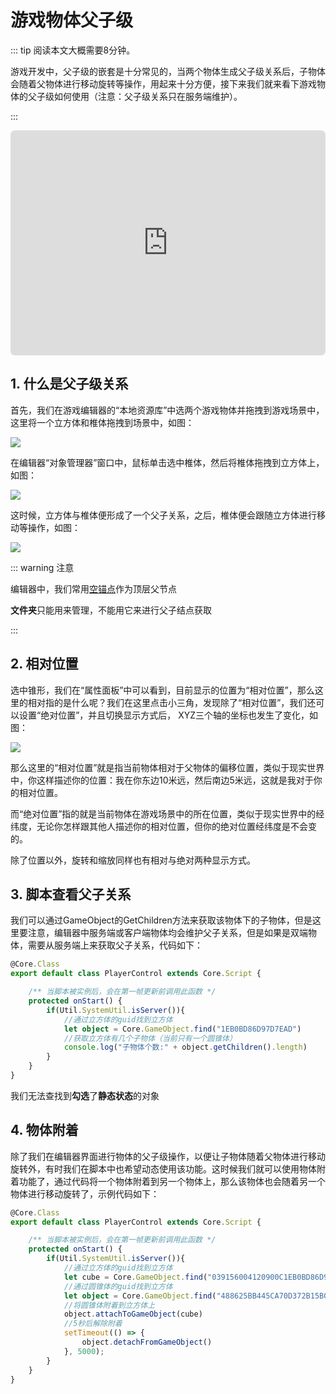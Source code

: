# 游戏物体父子级

::: tip 阅读本文大概需要8分钟。

游戏开发中，父子级的嵌套是十分常见的，当两个物体生成父子级关系后，子物体会随着父物体进行移动旋转等操作，用起来十分方便，接下来我们就来看下游戏物体的父子级如何使用（注意：父子级关系只在服务端维护）。

:::

<iframe sandbox="allow-scripts allow-downloads allow-same-origin allow-popups allow-presentation allow-forms" frameborder="0" draggable="false" allowfullscreen="" allow="encrypted-media;" referrerpolicy="" aha-samesite="" class="iframe-loaded" src=" https://player.bilibili.com/player.html?aid=308264179&bvid=BV16A411d7S1&cid=978207166&page=1" style="border-radius: 7px; width: 100%; height: 360px;"></iframe>

## 1. 什么是父子级关系

首先，我们在游戏编辑器的“本地资源库”中选两个游戏物体并拖拽到游戏场景中，这里将一个立方体和椎体拖拽到场景中，如图：

![](https://cdn.233xyx.com/1681130643125_749.PNG)

在编辑器“对象管理器”窗口中，鼠标单击选中椎体，然后将椎体拖拽到立方体上，如图：

![](https://cdn.233xyx.com/1681130643019_770.gif)

这时候，立方体与椎体便形成了一个父子关系，之后，椎体便会跟随立方体进行移动等操作，如图：

![](https://cdn.233xyx.com/1681130643179_059.gif)

::: warning 注意 

编辑器中，我们常用[空锚点](https://docs.ark.online/GameplayObjects/Anchor.html)作为顶层父节点

**文件夹**只能用来管理，不能用它来进行父子结点获取

:::

## 2. 相对位置

选中锥形，我们在“属性面板”中可以看到，目前显示的位置为“相对位置”，那么这里的相对指的是什么呢？我们在这里点击小三角，发现除了“相对位置”，我们还可以设置“绝对位置”，并且切换显示方式后， XYZ三个轴的坐标也发生了变化，如图：

![](https://cdn.233xyx.com/1681130643237_135.gif)

那么这里的“相对位置”就是指当前物体相对于父物体的偏移位置，类似于现实世界中，你这样描述你的位置：我在你东边10米远，然后南边5米远，这就是我对于你的相对位置。

而“绝对位置”指的就是当前物体在游戏场景中的所在位置，类似于现实世界中的经纬度，无论你怎样跟其他人描述你的相对位置，但你的绝对位置经纬度是不会变的。

除了位置以外，旋转和缩放同样也有相对与绝对两种显示方式。

## 3. 脚本查看父子关系

我们可以通过GameObject的GetChildren方法来获取该物体下的子物体，但是这里要注意，编辑器中服务端或客户端物体均会维护父子关系，但是如果是双端物体，需要从服务端上来获取父子关系，代码如下：

```ts
@Core.Class
export default class PlayerControl extends Core.Script {

    /** 当脚本被实例后，会在第一帧更新前调用此函数 */
    protected onStart() {   
        if(Util.SystemUtil.isServer()){
            //通过立方体的guid找到立方体
            let object = Core.GameObject.find("1EB0BD86D97D7EAD")
            //获取立方体有几个子物体（当前只有一个圆锥体）
            console.log("子物体个数:" + object.getChildren().length)
        }
    }
}
```

我们无法查找到**勾选**了**静态状态**的对象

## 4. 物体附着

除了我们在编辑器界面进行物体的父子级操作，以便让子物体随着父物体进行移动旋转外，有时我们在脚本中也希望动态使用该功能。这时候我们就可以使用物体附着功能了，通过代码将一个物体附着到另一个物体上，那么该物体也会随着另一个物体进行移动旋转了，示例代码如下：

```ts
@Core.Class
export default class PlayerControl extends Core.Script {

    /** 当脚本被实例后，会在第一帧更新前调用此函数 */
    protected onStart() {   
        if(Util.SystemUtil.isServer()){
            //通过立方体的guid找到立方体
            let cube = Core.GameObject.find("039156004120900C1EB0BD86D97D7EAD")
            //通过圆锥体的guid找到立方体
            let object = Core.GameObject.find("488625BB445CA70D372B15B02D9F899E")
            //将圆锥体附着到立方体上
            object.attachToGameObject(cube)
            //5秒后解除附着
            setTimeout(() => {
                object.detachFromGameObject()
            }, 5000);
        }
    }
}
```
